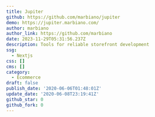 ```yaml
---
title: Jupiter
github: https://github.com/marbiano/jupiter
demo: https://jupiter.marbiano.com/
author: marbiano
author_link: https://github.com/marbiano
date: 2023-11-29T05:31:56.237Z
description: Tools for reliable storefront development
ssg:
  - Nextjs
css: []
cms: []
category:
  - Ecommerce
draft: false
publish_date: '2020-06-06T01:48:01Z'
update_date: '2020-06-08T23:19:41Z'
github_star: 0
github_fork: 0
---
```

